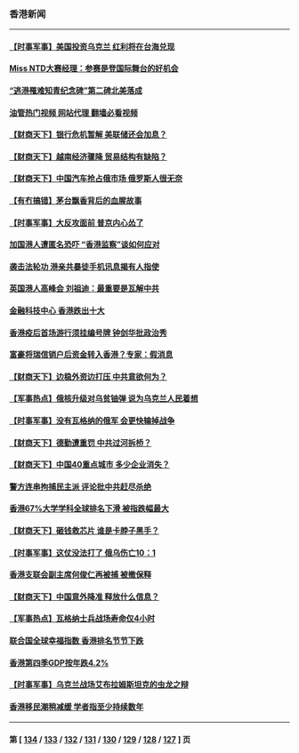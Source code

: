 ### 香港新闻
---
#### [【时事军事】美国投资乌克兰 红利将在台海兑现](../../pages/ncid1349362/n13964381.md?04040045) 
#### [Miss NTD大赛经理：参赛是登国际舞台的好机会](../../pages/ncid1349362/n13964324.md?04040045) 
#### [“逃港罹难知青纪念碑”第二碑北美落成](../../pages/ncid1349362/n13963514.md?04040045) 
#### [油管热门视频 网站代理 翻墙必看视频](http://138.2.39.72:81/youtube.html?epic-marker?04040045)
#### [【财商天下】银行危机暂解 美联储还会加息？](../../pages/ncid1349362/n13963385.md?04040045) 
#### [【财商天下】越南经济骤降 贸易结构有缺陷？](../../pages/ncid1349362/n13962769.md?04040045) 
#### [【财商天下】中国汽车抢占俄市场 俄罗斯人很无奈](../../pages/ncid1349362/n13962135.md?04040045) 
#### [【有冇搞错】茅台飘香背后的血腥故事](../../pages/ncid1349362/n13961702.md?04040045) 
#### [【时事军事】大反攻面前 普京内心怂了](../../pages/ncid1349362/n13961276.md?04040045) 
#### [加国港人遭匿名恐吓 “香港监察”谈如何应对](../../pages/ncid1349362/n13961332.md?04040045) 
#### [袭击法轮功 港亲共暴徒手机讯息揭有人指使](../../pages/ncid1349362/n13960879.md?04040045) 
#### [英国港人高峰会 刘祖迪：最重要是瓦解中共](../../pages/ncid1349362/n13960591.md?04040045) 
#### [金融科技中心 香港跌出十大](../../pages/ncid1349362/n13959476.md?04040045) 
#### [香港疫后首场游行须挂编号牌 钟剑华批政治秀](../../pages/ncid1349362/n13959441.md?04040045) 
#### [富豪将瑞信销户后资金转入香港？专家：假消息](../../pages/ncid1349362/n13960502.md?04040045) 
#### [【财商天下】边稳外资边打压 中共意欲何为？](../../pages/ncid1349362/n13960532.md?04040045) 
#### [【军事热点】俄核升级对乌贫铀弹 说为乌克兰人民着想](../../pages/ncid1349362/n13960124.md?04040045) 
#### [【时事军事】没有瓦格纳的俄军 会更快输掉战争](../../pages/ncid1349362/n13958676.md?04040045) 
#### [【财商天下】德勤遭重罚 中共过河拆桥？](../../pages/ncid1349362/n13958403.md?04040045) 
#### [【财商天下】中国40重点城市 多少企业消失？](../../pages/ncid1349362/n13958018.md?04040045) 
#### [警方连串拘捕民主派 评论批中共赶尽杀绝](../../pages/ncid1349362/n13957819.md?04040045) 
#### [香港67%大学学科全球排名下滑 被指跌幅最大](../../pages/ncid1349362/n13957699.md?04040045) 
#### [【财商天下】砸钱救芯片 谁是卡脖子黑手？](../../pages/ncid1349362/n13957118.md?04040045) 
#### [【时事军事】这仗没法打了 俄乌伤亡10：1](../../pages/ncid1349362/n13956635.md?04040045) 
#### [香港支联会副主席何俊仁再被捕 被撤保释](../../pages/ncid1349362/n13955728.md?04040045) 
#### [【财商天下】中国意外降准 释放什么信息？](../../pages/ncid1349362/n13955320.md?04040045) 
#### [【军事热点】瓦格纳士兵战场寿命仅4小时](../../pages/ncid1349362/n13955034.md?04040045) 
#### [联合国全球幸福指数 香港排名节节下跌](../../pages/ncid1349362/n13954761.md?04040045) 
#### [香港第四季GDP按年跌4.2%](../../pages/ncid1349362/n13954779.md?04040045) 
#### [【时事军事】乌克兰战场艾布拉姆斯坦克的虫龙之辩](../../pages/ncid1349362/n13953275.md?04040045) 
#### [香港移民潮稍减缓 学者指至少持续数年](../../pages/ncid1349362/n13951995.md?04040045) 

---
#### 第 [ [134](./134.md?04040045) / [133](./133.md?04040045) / [132](./132.md?04040045) / [131](./131.md?04040045) / [130](./130.md?04040045) / [129](./129.md?04040045) / [128](./128.md?04040045) / [127](./127.md?04040045) ] 页

